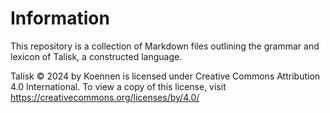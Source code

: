 # Information

This repository is a collection of Markdown files outlining the grammar and lexicon of Talísk, a constructed language.

Talísk © 2024 by Koennen is licensed under Creative Commons Attribution 4.0 International. To view a copy of this license, visit https://creativecommons.org/licenses/by/4.0/
